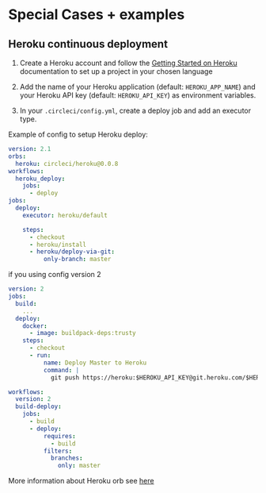 # Special Cases + examples

## Heroku continuous deployment

1) Create a Heroku account and follow the [Getting Started on Heroku](https://devcenter.heroku.com/start) documentation to set up a project in your chosen language

2) Add the name of your Heroku application (default: `HEROKU_APP_NAME`) and your Heroku API key (default: `HEROKU_API_KEY`) as environment variables. 

3) In your `.circleci/config.yml`, create a deploy job and add an executor type.

Example of config to setup Heroku deploy:
```yml
version: 2.1
orbs:
  heroku: circleci/heroku@0.0.8
workflows:
  heroku_deploy:
    jobs:
      - deploy
jobs:
  deploy:
    executor: heroku/default 

    steps:
      - checkout
      - heroku/install
      - heroku/deploy-via-git: 
          only-branch: master
```

if you using config version 2

```yml
version: 2
jobs:
  build:
    ...
  deploy:
    docker:
      - image: buildpack-deps:trusty
    steps:
      - checkout
      - run:
          name: Deploy Master to Heroku
          command: |
            git push https://heroku:$HEROKU_API_KEY@git.heroku.com/$HEROKU_APP_NAME.git master

workflows:
  version: 2
  build-deploy:
    jobs:
      - build
      - deploy:
          requires:
            - build
          filters:
            branches:
              only: master
```

More information about Heroku orb see [here](https://circleci.com/orbs/registry/orb/circleci/heroku)